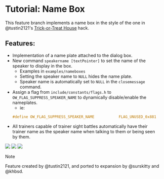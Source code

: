 # Tutorial: Name Box

This feature branch implements a name box in the style of the one in @tustin2121's [Trick-or-Treat House](https://www.pokecommunity.com/showthread.php?p=10566982) hack.

## Features: 
- Implementation of a name plate attached to the dialog box.
- New command `speakername [textPointer]` to set the name of the speaker to display in the box.
	- Examples in `examples/nameboxes`
	- Setting the speaker name to `NULL` hides the name plate.
	- Speaker name is automatically set to `NULL` in the `closemessage` command.
- Assign a flag from `include/constants/flags.h` to `OW_FLAG_SUPPRESS_SPEAKER_NAME` to dynamically disable/enable the nameplates.
	- ie: 
	```C
	#define OW_FLAG_SUPPRESS_SPEAKER_NAME			FLAG_UNUSED_0x881
	```
- All trainers capable of trainer sight battles automatically have their trainer name as the speaker name when talking to them or being seen by them.

![](nameboxes/nameboxes-1.png)
![](nameboxes/nameboxes-2.png)
![](nameboxes/nameboxes-3.png)


> [!NOTE]
> Feature created by @tustin2121, and ported to expansion by @surskitty and @khbsd.